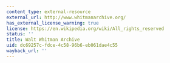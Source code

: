 ```yaml
---
content_type: external-resource
external_url: http://www.whitmanarchive.org/
has_external_license_warning: true
license: https://en.wikipedia.org/wiki/All_rights_reserved
status: ''
title: Walt Whitman Archive
uid: dc69257c-fdce-4c58-96b6-eb061dae4c55
wayback_url: ''
---
```

